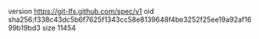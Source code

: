 version https://git-lfs.github.com/spec/v1
oid sha256:f338c43dc5b6f7625f1343cc58e8139648f4be3252f25ee19a92af1699b19bd3
size 11454
